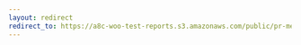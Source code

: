 ```yaml
---
layout: redirect
redirect_to: https://a8c-woo-test-reports.s3.amazonaws.com/public/pr-merge/37952/api/index.html
---
```

